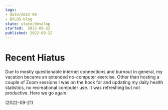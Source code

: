 ```yaml
---
tags:
- date/2022-09
- BYLOS-blog
state: state/develop
started:  2022-09-22
published: 2022-09-22
---
```


# Recent Hiatus

Due to mostly questionable internet connections and burnout in general, my vacation became an extended no-computer exercise.  Other than hosting a couple of Zoom sessions I was on the hook for and updating my daily health statistics, no recreational computer use. It was refreshing but not productive. Here we go again. 

(2022-09-21)